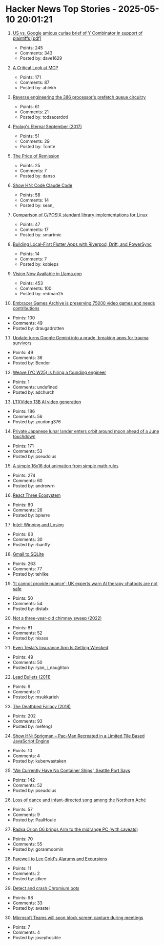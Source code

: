 # Hacker News Top Stories - 2025-05-10 20:01:21

1. [US vs. Google amicus curiae brief of Y Combinator in support of plaintiffs [pdf]](https://storage.courtlistener.com/recap/gov.uscourts.dcd.223205/gov.uscourts.dcd.223205.1300.1.pdf)
   - Points: 245
   - Comments: 343
   - Posted by: dave1629

2. [A Critical Look at MCP](https://raz.sh/blog/2025-05-02_a_critical_look_at_mcp)
   - Points: 171
   - Comments: 87
   - Posted by: ablekh

3. [Reverse engineering the 386 processor's prefetch queue circuitry](http://www.righto.com/2025/05/386-prefetch-circuitry-reverse-engineered.html)
   - Points: 61
   - Comments: 21
   - Posted by: todsacerdoti

4. [Prolog's Eternal September (2017)](https://storytotell.org/prologs-eternal-september)
   - Points: 51
   - Comments: 29
   - Posted by: Tomte

5. [The Price of Remission](https://www.propublica.org/article/revlimid-price-cancer-celgene-drugs-fda-multiple-myeloma)
   - Points: 25
   - Comments: 7
   - Posted by: danso

6. [Show HN: Code Claude Code](https://github.com/RVCA212/codesys)
   - Points: 58
   - Comments: 14
   - Posted by: sean_

7. [Comparison of C/POSIX standard library implementations for Linux](https://www.etalabs.net/compare_libcs.html)
   - Points: 47
   - Comments: 17
   - Posted by: smartmic

8. [Building Local-First Flutter Apps with Riverpod, Drift, and PowerSync](https://dinkomarinac.dev/building-local-first-flutter-apps-with-riverpod-drift-and-powersync)
   - Points: 14
   - Comments: 7
   - Posted by: kobieps

9. [Vision Now Available in Llama.cpp](https://github.com/ggml-org/llama.cpp/blob/master/docs/multimodal.md)
   - Points: 453
   - Comments: 100
   - Posted by: redman25

10. [Embracer Games Archive is preserving 75000 video games and needs contributions](https://embracergamesarchive.com/)
   - Points: 100
   - Comments: 49
   - Posted by: draugadrotten

11. [Update turns Google Gemini into a prude, breaking apps for trauma survivors](https://www.theregister.com/2025/05/08/google_gemini_update_prevents_disabling/)
   - Points: 49
   - Comments: 36
   - Posted by: Bender

12. [Weave (YC W25) is hiring a founding engineer](https://www.ycombinator.com/companies/weave-3/jobs)
   - Points: 1
   - Comments: undefined
   - Posted by: adchurch

13. [LTXVideo 13B AI video generation](https://ltxv.video/)
   - Points: 186
   - Comments: 56
   - Posted by: zoudong376

14. [Private Japanese lunar lander enters orbit around moon ahead of a June touchdown](https://phys.org/news/2025-05-private-japanese-lunar-lander-orbit.html)
   - Points: 171
   - Comments: 53
   - Posted by: pseudolus

15. [A simple 16x16 dot animation from simple math rules](https://tixy.land)
   - Points: 274
   - Comments: 60
   - Posted by: andrewrn

16. [React Three Ecosystem](https://www.react-three.org/)
   - Points: 80
   - Comments: 26
   - Posted by: bpierre

17. [Intel: Winning and Losing](https://www.abortretry.fail/p/intel-winning-and-losing)
   - Points: 63
   - Comments: 30
   - Posted by: rbanffy

18. [Gmail to SQLite](https://github.com/marcboeker/gmail-to-sqlite)
   - Points: 263
   - Comments: 77
   - Posted by: tehlike

19. ['It cannot provide nuance': UK experts warn AI therapy chatbots are not safe](https://www.theguardian.com/technology/2025/may/07/experts-warn-therapy-ai-chatbots-are-not-safe-to-use)
   - Points: 50
   - Comments: 54
   - Posted by: distalx

20. [Not a three-year-old chimney sweep (2022)](https://fakehistoryhunter.net/2022/07/26/not-a-3-year-old-chimney-sweep/)
   - Points: 81
   - Comments: 52
   - Posted by: nixass

21. [Even Tesla's Insurance Arm Is Getting Wrecked](https://insideevs.com/news/759156/tesla-insurance-loss-higher-average/)
   - Points: 49
   - Comments: 50
   - Posted by: ryan_j_naughton

22. [Lead Bullets (2011)](https://a16z.com/lead-bullets/)
   - Points: 9
   - Comments: 0
   - Posted by: msukkarieh

23. [The Deathbed Fallacy (2018)](https://www.hjorthjort.xyz/2018/02/21/the-deathbed-fallacy.html)
   - Points: 202
   - Comments: 93
   - Posted by: mefengl

24. [Show HN: Sprigman – Pac-Man Recreated in a Limited Tile Based JavaScript Engine](https://sprig.hackclub.com/share/X4EGvOFk1q8FroEPCj1G)
   - Points: 10
   - Comments: 4
   - Posted by: kuberwastaken

25. ['We Currently Have No Container Ships,' Seattle Port Says](https://www.newsweek.com/seattle-port-says-no-container-ships-tariffs-2069464)
   - Points: 142
   - Comments: 52
   - Posted by: pseudolus

26. [Loss of dance and infant-directed song among the Northern Aché](https://www.cell.com/current-biology/fulltext/S0960-9822(25)00447-6)
   - Points: 57
   - Comments: 9
   - Posted by: PaulHoule

27. [Radxa Orion O6 brings Arm to the midrange PC (with caveats)](https://www.jeffgeerling.com/blog/2025/radxa-orion-o6-brings-arm-midrange-pc)
   - Points: 70
   - Comments: 55
   - Posted by: goranmoomin

28. [Farewell to Lee Gold's Alarums and Excursions](https://www.chaosium.com/blogout-of-the-suitcase-54-farewell-to-lee-golds-alarums-excursions/)
   - Points: 11
   - Comments: 2
   - Posted by: jdkee

29. [Detect and crash Chromium bots](https://blog.castle.io/detect-and-crash-chromium-bots-with-one-weird-trick-bots-hate-it/)
   - Points: 98
   - Comments: 33
   - Posted by: avastel

30. [Microsoft Teams will soon block screen capture during meetings](https://www.bleepingcomputer.com/news/microsoft/microsoft-teams-will-soon-block-screen-capture-during-meetings/)
   - Points: 7
   - Comments: 4
   - Posted by: josephcsible

